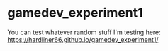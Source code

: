 # gamedev_experiment1

You can test whatever random stuff I'm testing here: https://hardliner66.github.io/gamedev_experiment1/
